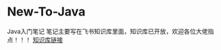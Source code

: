 # New-To-Java
Java入门笔记
笔记主要写在飞书知识库里面，知识库已开放，欢迎各位大佬指点！！！
[知识库链接](https://j6k1y8riwf.feishu.cn/wiki/wikcnmdG3Y2U0Hn51fB2Hbvh99g#MNGj9s)
